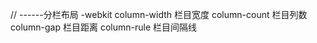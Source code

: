 // ------分栏布局 -webkit
column-width    栏目宽度
column-count    栏目列数
column-gap      栏目距离
column-rule     栏目间隔线